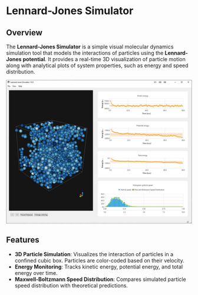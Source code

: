 # Lennard-Jones Simulator

## Overview
The **Lennard-Jones Simulator** is a simple visual molecular dynamics simulation
tool that models the interactions of particles using the **Lennard-Jones
potential**. It provides a real-time 3D visualization of particle motion along
with analytical plots of system properties, such as energy and speed
distribution.

![screenshot](img/ljsim.JPG)

## Features
- **3D Particle Simulation**: Visualizes the interaction of particles in a
  confined cubic box. Particles are color-coded based on their velocity.
- **Energy Monitoring**: Tracks kinetic energy, potential energy, and total
  energy over time.
- **Maxwell-Boltzmann Speed Distribution**: Compares simulated particle speed
  distribution with theoretical predictions.